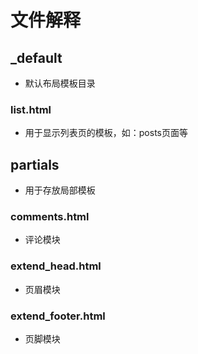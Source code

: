 # 文件解释

## _default

- 默认布局模板目录

### list.html

- 用于显示列表页的模板，如：posts页面等

## partials

- 用于存放局部模板

### comments.html

- 评论模块

### extend_head.html

- 页眉模块

### extend_footer.html

- 页脚模块
